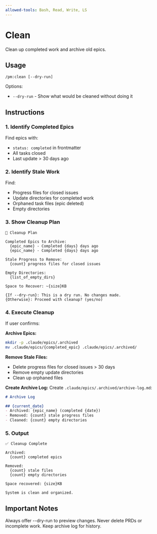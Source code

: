 ```yaml
---
allowed-tools: Bash, Read, Write, LS
---
```


# Clean

Clean up completed work and archive old epics.

## Usage
```
/pm:clean [--dry-run]
```

Options:
- `--dry-run` - Show what would be cleaned without doing it

## Instructions

### 1. Identify Completed Epics

Find epics with:
- `status: completed` in frontmatter
- All tasks closed
- Last update > 30 days ago

### 2. Identify Stale Work

Find:
- Progress files for closed issues
- Update directories for completed work
- Orphaned task files (epic deleted)
- Empty directories

### 3. Show Cleanup Plan

```
🧹 Cleanup Plan

Completed Epics to Archive:
  {epic_name} - Completed {days} days ago
  {epic_name} - Completed {days} days ago
  
Stale Progress to Remove:
  {count} progress files for closed issues
  
Empty Directories:
  {list_of_empty_dirs}
  
Space to Recover: ~{size}KB

{If --dry-run}: This is a dry run. No changes made.
{Otherwise}: Proceed with cleanup? (yes/no)
```

### 4. Execute Cleanup

If user confirms:

**Archive Epics:**
```bash
mkdir -p .claude/epics/.archived
mv .claude/epics/{completed_epic} .claude/epics/.archived/
```

**Remove Stale Files:**
- Delete progress files for closed issues > 30 days
- Remove empty update directories
- Clean up orphaned files

**Create Archive Log:**
Create `.claude/epics/.archived/archive-log.md`:
```markdown
# Archive Log

## {current_date}
- Archived: {epic_name} (completed {date})
- Removed: {count} stale progress files
- Cleaned: {count} empty directories
```

### 5. Output

```
✅ Cleanup Complete

Archived:
  {count} completed epics
  
Removed:
  {count} stale files
  {count} empty directories
  
Space recovered: {size}KB

System is clean and organized.
```

## Important Notes

Always offer --dry-run to preview changes.
Never delete PRDs or incomplete work.
Keep archive log for history.